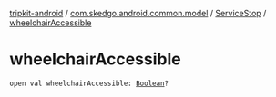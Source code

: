 [tripkit-android](../../index.md) / [com.skedgo.android.common.model](../index.md) / [ServiceStop](index.md) / [wheelchairAccessible](./wheelchair-accessible.md)

# wheelchairAccessible

`open val wheelchairAccessible: `[`Boolean`](https://kotlinlang.org/api/latest/jvm/stdlib/kotlin/-boolean/index.html)`?`